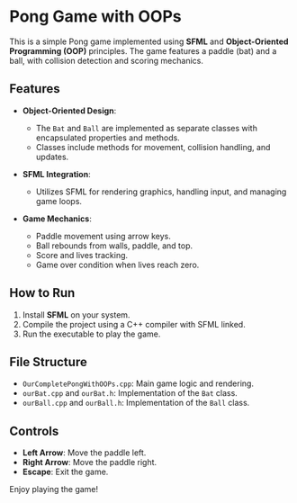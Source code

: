 # Pong Game with OOPs

This is a simple Pong game implemented using **SFML** and **Object-Oriented Programming (OOP)** principles. The game features a paddle (bat) and a ball, with collision detection and scoring mechanics.

## Features

- **Object-Oriented Design**:
  - The `Bat` and `Ball` are implemented as separate classes with encapsulated properties and methods.
  - Classes include methods for movement, collision handling, and updates.

- **SFML Integration**:
  - Utilizes SFML for rendering graphics, handling input, and managing game loops.

- **Game Mechanics**:
  - Paddle movement using arrow keys.
  - Ball rebounds from walls, paddle, and top.
  - Score and lives tracking.
  - Game over condition when lives reach zero.

## How to Run

1. Install **SFML** on your system.
2. Compile the project using a C++ compiler with SFML linked.
3. Run the executable to play the game.

## File Structure

- `OurCompletePongWithOOPs.cpp`: Main game logic and rendering.
- `ourBat.cpp` and `ourBat.h`: Implementation of the `Bat` class.
- `ourBall.cpp` and `ourBall.h`: Implementation of the `Ball` class.

## Controls

- **Left Arrow**: Move the paddle left.
- **Right Arrow**: Move the paddle right.
- **Escape**: Exit the game.

Enjoy playing the game!
